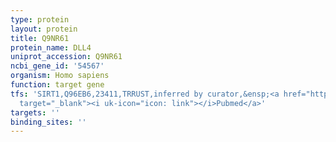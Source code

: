 ```yaml
---
type: protein
layout: protein
title: Q9NR61
protein_name: DLL4
uniprot_accession: Q9NR61
ncbi_gene_id: '54567'
organism: Homo sapiens
function: target gene
tfs: 'SIRT1,Q96EB6,23411,TRRUST,inferred by curator,&ensp;<a href="https://www.ncbi.nlm.nih.gov/pubmed/?term=20631301%5Buid%5D"
  target="_blank"><i uk-icon="icon: link"></i>Pubmed</a>'
targets: ''
binding_sites: ''
---
```

